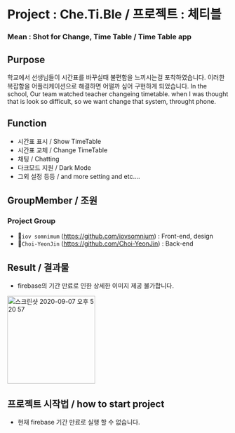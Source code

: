 # Project : Che.Ti.Ble / 프로젝트 : 체티블
### Mean : Shot for Change, Time Table / Time Table app

##  Purpose
학교에서 선생님들이 시간표를 바꾸실때 불편함을 느끼시는걸 포착하였습니다. 이러한 복잡함을 어플리케이션으로 해결하면 어떨까 싶어 구현하게 되었습니다.
In the school, Our team watched teacher changeing timetable. when I was thought that is look so difficult, so we want change that system, throught phone.
  

##  Function
- 시간표 표시 / Show TimeTable
- 시간표 교체 / Change TimeTable
- 채팅 / Chatting
- 다크모드 지원 / Dark Mode
- 그외 설정 등등 / and more setting and etc....

## GroupMember / 조원
### Project Group
- 🧑`iov somnimum` (https://github.com/iovsomnium) : Front-end, design
- 👩`Choi-YeonJin` (https://github.com/Choi-YeonJin) : Back-end 

## Result / 결과물
- firebase의 기간 만료로 인한 상세한 이미지 제공 불가합니다. 
<img width="200" alt="스크린샷 2020-09-07 오후 5 20 57" src="https://user-images.githubusercontent.com/51693390/92365477-daced880-f12e-11ea-8014-ab21f82adf53.png">

## 프로젝트 시작법 / how to start project
- 현재 firebase 기간 만료로 실행 할 수 없습니다. 
